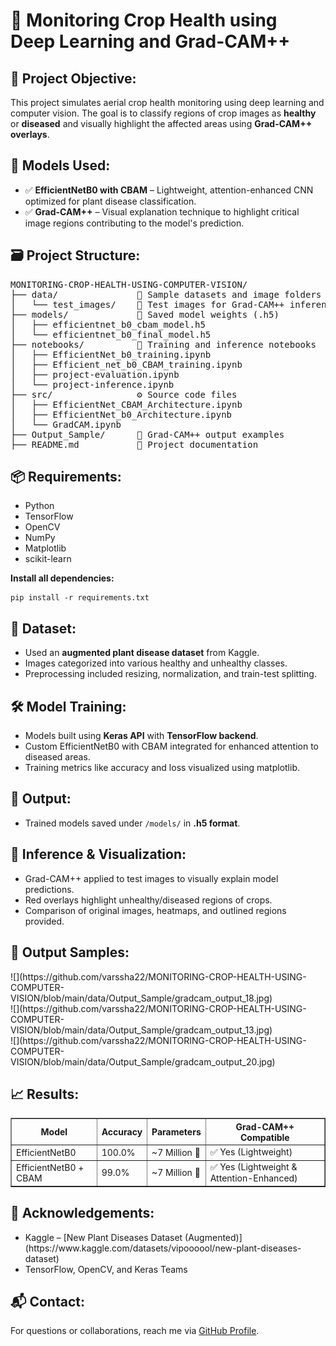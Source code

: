 <h1>🌾 Monitoring Crop Health using Deep Learning and Grad-CAM++</h1>

<h2>📌 Project Objective:</h2>
<p>
This project simulates aerial crop health monitoring using deep learning and computer vision.  
The goal is to classify regions of crop images as <b>healthy</b> or <b>diseased</b> and visually highlight the affected areas using <b>Grad-CAM++ overlays</b>.
</p>

<h2>🧠 Models Used:</h2>
<ul>
  <li>✅ <b>EfficientNetB0 with CBAM</b> – Lightweight, attention-enhanced CNN optimized for plant disease classification.</li>
  <li>✅ <b>Grad-CAM++</b> – Visual explanation technique to highlight critical image regions contributing to the model's prediction.</li>
</ul>

<h2>🗃️ Project Structure:</h2>

<pre>
MONITORING-CROP-HEALTH-USING-COMPUTER-VISION/
├── data/               📂 Sample datasets and image folders
│   └── test_images/    📂 Test images for Grad-CAM++ inference
├── models/             📂 Saved model weights (.h5)
│   ├── efficientnet_b0_cbam_model.h5
│   └── efficientnet_b0_final_model.h5
├── notebooks/          📓 Training and inference notebooks
│   ├── EfficientNet_b0_training.ipynb
│   ├── Efficient_net_b0_CBAM_training.ipynb
│   ├── project-evaluation.ipynb
│   └── project-inference.ipynb
├── src/                ⚙️ Source code files
│   ├── EfficientNet_CBAM_Architecture.ipynb
│   ├── EfficientNet_b0_Architecture.ipynb
│   └── GradCAM.ipynb
├── Output_Sample/      📁 Grad-CAM++ output examples
├── README.md           📄 Project documentation
</pre>

<h2>📦 Requirements:</h2>

<ul>
<li>Python</li>
<li>TensorFlow</li>
<li>OpenCV</li>
<li>NumPy</li>
<li>Matplotlib</li>
<li>scikit-learn</li>
</ul>

<p><b>Install all dependencies:</b></p>
<pre><code>pip install -r requirements.txt</code></pre>

<h2>📁 Dataset:</h2>
<ul>
<li>Used an <b>augmented plant disease dataset</b> from Kaggle.</li>
<li>Images categorized into various healthy and unhealthy classes.</li>
<li>Preprocessing included resizing, normalization, and train-test splitting.</li>
</ul>

<h2>🛠️ Model Training:</h2>
<ul>
<li>Models built using <b>Keras API</b> with <b>TensorFlow backend</b>.</li>
<li>Custom EfficientNetB0 with CBAM integrated for enhanced attention to diseased areas.</li>
<li>Training metrics like accuracy and loss visualized using matplotlib.</li>
</ul>

<h2>📄 Output:</h2>
<ul>
<li>Trained models saved under <code>/models/</code> in <b>.h5 format</b>.</li>
</ul>

<h2>🎯 Inference & Visualization:</h2>
<ul>
<li>Grad-CAM++ applied to test images to visually explain model predictions.</li>
<li>Red overlays highlight unhealthy/diseased regions of crops.</li>
<li>Comparison of original images, heatmaps, and outlined regions provided.</li>
</ul>

<h2>📂 Output Samples:</h2>
![](https://github.com/varssha22/MONITORING-CROP-HEALTH-USING-COMPUTER-VISION/blob/main/data/Output_Sample/gradcam_output_18.jpg) <br>
![](https://github.com/varssha22/MONITORING-CROP-HEALTH-USING-COMPUTER-VISION/blob/main/data/Output_Sample/gradcam_output_13.jpg) <br>
![](https://github.com/varssha22/MONITORING-CROP-HEALTH-USING-COMPUTER-VISION/blob/main/data/Output_Sample/gradcam_output_20.jpg) <br>

<h2>📈 Results:</h2>
<table border="1" cellpadding="5">
<thead>
<tr>
<th>Model</th>
<th>Accuracy</th>
<th>Parameters</th>
<th>Grad-CAM++ Compatible</th>
</tr>
</thead>
<tbody>
<tr>
<td>EfficientNetB0</td>
<td>100.0%</td>
<td>~7 Million 🔻</td>
<td>✅ Yes (Lightweight)</td>
</tr>
<tr>
<td>EfficientNetB0 + CBAM</td>
<td>99.0%</td>
<td>~7 Million 🔻</td>
<td>✅ Yes (Lightweight & Attention-Enhanced)</td>
</tr>
</tbody>
</table>

<h2>🤝 Acknowledgements:</h2>
<ul>
<li>Kaggle – [New Plant Diseases Dataset (Augmented)](https://www.kaggle.com/datasets/vipoooool/new-plant-diseases-dataset)</li>
<li>TensorFlow, OpenCV, and Keras Teams</li>
</ul>

<h2>📬 Contact:</h2>
<p>
For questions or collaborations, reach me via <a href="https://github.com/varssha22" target="_blank">GitHub Profile</a>.
</p>

